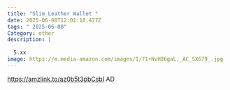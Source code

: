 ```yaml
---
title: "Slim Leather Wallet "
date: 2025-06-08T12:01:18.477Z
tags: " 2025-06-08"
Category: other
description: |
  
  5.xx
image: https://m.media-amazon.com/images/I/71+NvH86gaL._AC_SX679_.jpg
---
```

https://amzlink.to/az0b5t3pbCsbI       AD